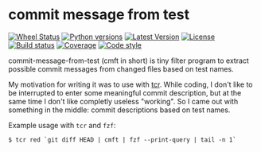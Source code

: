 # commit message from test

[![Wheel Status](https://img.shields.io/pypi/wheel/cmft.svg)](https://pypi.python.org/pypi/cmft/)
[![Python versions](https://img.shields.io/pypi/pyversions/cmft.svg)](https://pypi.python.org/pypi/cmft/)
[![Latest Version](https://img.shields.io/pypi/v/cmft.svg)](https://pypi.python.org/pypi/cmft/)
[![License](https://img.shields.io/pypi/l/cmft.svg)](https://pypi.python.org/pypi/cmft/)
[![Build status](https://travis-ci.org/dryobates/commit-message-from-test.svg?branch=master)](https://travis-ci.org/dryobates/commit-message-from-test)
[![Coverage](https://coveralls.io/repos/dryobates/commit-message-from-test/badge.svg)](https://coveralls.io/r/dryobates/commit-message-from-test)
[![Code style](https://img.shields.io/badge/code%20style-black-000000.svg)](https://github.com/ambv/black)

commit-message-from-test (cmft in short) is tiny filter program to extract possible commit messages from changed files based on test names.

My motivation for writing it was to use with [tcr](https://github.com/dryobates/tcr). While coding, I don't like to be interrupted to enter some meaningful commit description, but at the same time I don't like completly useless "working". So I came out with something in the middle: commit descriptions based on test names.

Example usage with `tcr` and `fzf`:
```
$ tcr red `git diff HEAD | cmft | fzf --print-query | tail -n 1`
```